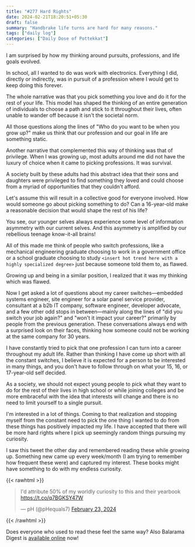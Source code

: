 ```yaml
---
title: "#277 Hard Rights"
date: 2024-02-21T18:20:51+05:30
draft: false
summary: "Handbrake life turns are hard for many reasons."
tags: ["daily log"]
categories: ["Daily Dose of Pottekkat"]
---
```


I am surprised by how my thinking around pursuits, professions, and life goals evolved.

In school, all I wanted to do was work with electronics. Everything I did, directly or indirectly, was in pursuit of a profession where I would get to keep doing this forever.

The whole narrative was that you pick something you love and do it for the rest of your life. This model has shaped the thinking of an entire generation of individuals to choose a path and stick to it throughout their lives, often unable to wander off because it isn't the societal norm.

All those questions along the lines of "Who do you want to be when you grow up?" make us think that our profession and our goal in life are something static.

Another narrative that complemented this way of thinking was that of privilege. When I was growing up, most adults around me did not have the luxury of choice when it came to picking professions. It was survival.

A society built by these adults had this abstract idea that their sons and daughters were privileged to find something they loved and could choose from a myriad of opportunities that they couldn't afford.

Let's assume this will result in a collective good for everyone involved. How would someone go about picking something to do? Can a 16-year-old make a reasonable decision that would shape the rest of his life?

You see, our younger selves always experience some level of information asymmetry with our current selves. And this asymmetry is amplified by our rebellious teenage know-it-all brains!

All of this made me think of people who switch professions, like a mechanical engineering graduate choosing to work in a government office or a school graduate choosing to study `<insert hot trend here with a highly specialized degree>` just because someone told them to, as flawed.

Growing up and being in a similar position, I realized that it was my thinking which was flawed.

Now I get asked a lot of questions about my career switches—embedded systems engineer, site engineer for a solar panel service provider, consultant at a b2b IT company, software engineer, developer advocate, and a few other odd stops in between—mainly along the lines of "did you switch your job again?" and "won't it impact your career?" primarily by people from the previous generation. These conversations always end with a surprised look on their faces, thinking how someone could not be working at the same company for 30 years.

I have constantly tried to pick that one profession I can turn into a career throughout my adult life. Rather than thinking I have come up short with all the constant switches, I believe it is expected for a person to be interested in many things, and you don't have to follow through on what your 15, 16, or 17-year-old self decided.

As a society, we should not expect young people to pick what they want to do for the rest of their lives in high school or while joining colleges and be more embraceful with the idea that interests will change and there is no need to limit yourself to a single pursuit.

I'm interested in a lot of things. Coming to that realization and stopping myself from the constant need to pick the one thing I wanted to do from these things has positively impacted my life. I have accepted that there will be more hard rights where I pick up seemingly random things pursuing my curiosity.

I saw this tweet the other day and remembered reading these while growing up. Something new came up every week/month (I am trying to remember how frequent these were) and captured my interest. These books might have something to do with my endless curiosity.

{{< rawhtml >}}

<blockquote class="twitter-tweet"><p lang="en" dir="ltr">I&#39;d attribute 50% of my worldly curiosity to this and their yearbook <a href="https://t.co/q7BGKSY47W">https://t.co/q7BGKSY47W</a></p>&mdash; pH (@pHequals7) <a href="https://twitter.com/pHequals7/status/1760994548883595423?ref_src=twsrc%5Etfw">February 23, 2024</a></blockquote> <script async src="https://platform.twitter.com/widgets.js" charset="utf-8"></script>
{{< /rawhtml >}}

Does everyone who used to read these feel the same way? Also Balarama Digest is [available online](https://ebalaramadigest.manoramaonline.com/UI/home.aspx) now!
